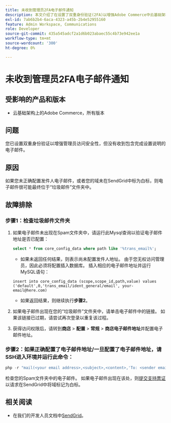 ```yaml
---
title: 未收到管理员2FA电子邮件通知
description: 本文介绍了在设置了双重身份验证(2FA)以增强Adobe Commerce中云基础架构上的管理员访问安全后，如果在收到带有设置完成说明的电子邮件时无法进行故障排除。
exl-id: 7ab6b2b4-6aca-4323-a45b-2b4e52955160
feature: Admin Workspace, Communications
role: Developer
source-git-commit: 435a545adcf2a1d6b023abaec55c4b73e942ee1a
workflow-type: tm+mt
source-wordcount: '300'
ht-degree: 0%

---
```


# 未收到管理员2FA电子邮件通知


## 受影响的产品和版本

* 云基础架构上的Adobe Commerce，所有版本

## 问题

您已设置双重身份验证以增强管理员访问安全性，但没有收到包含完成设置说明的电子邮件。

## 原因

如果您未正确配置发件人电子邮件，或者您的域未在SendGrid中标为白标，则电子邮件很可能最终位于“垃圾邮件”文件夹中。

## 故障排除

### 步骤1：检查垃圾邮件文件夹

1. 如果电子邮件未出现在Spam文件夹中，请运行此Mysql查询以验证电子邮件地址是否已配置：

   ```sql
   select * from core_config_data where path like '%trans_email%';
   ```

   * 如果未返回任何结果，则表示尚未配置发件人地址。
由于您无权访问管理员，因此必须将配置插入数据库。 插入相应的电子邮件地址并运行MySQL语句：

   ```
   insert into core_config_data (scope,scope_id,path,value) values ('default',0,'trans_email/ident_general/email', your-email@here.com)
   ```

   * 如果返回结果，则继续执行&#x200B;**步骤2**。

1. 如果电子邮件出现在您的“垃圾邮件”文件夹中，请单击电子邮件中的链接。 如果该链接已过期，请尝试再次登录以重复该过程。
1. 获得访问权限后，请转到&#x200B;**商店** > **配置** > **常规** > **商店电子邮件地址**&#x200B;并配置电子邮件地址。

### 步骤2：如果正确配置了电子邮件地址/一旦配置了电子邮件地址，请SSH进入环境并运行此命令：

```php
php -r "mail(<your email address>,<subject>,<content>,'To: <sender email>');"
```

检查您的Spam文件夹中的电子邮件。 如果电子邮件出现在该处，则[提交支持票证](/help/help-center-guide/help-center/magento-help-center-user-guide.md#login)以请求在SendGrid中将域标记为白标。

## 相关阅读

* 在我们的开发人员文档中[SendGrid](https://devdocs.magento.com/cloud/project/sendgrid.html)。
